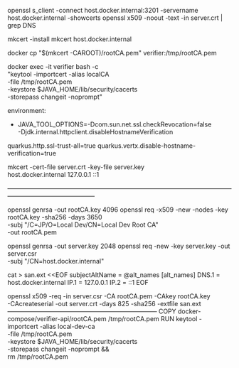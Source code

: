 openssl s_client -connect host.docker.internal:3201 -servername host.docker.internal -showcerts
openssl x509 -noout -text -in server.crt | grep DNS


mkcert -install
mkcert host.docker.internal

docker cp "$(mkcert -CAROOT)/rootCA.pem" verifier:/tmp/rootCA.pem

docker exec -it verifier bash -c \
  "keytool -importcert -alias localCA \
   -file /tmp/rootCA.pem \
   -keystore \$JAVA_HOME/lib/security/cacerts \
   -storepass changeit -noprompt"

environment:
  - JAVA_TOOL_OPTIONS=-Dcom.sun.net.ssl.checkRevocation=false \
      -Djdk.internal.httpclient.disableHostnameVerification

quarkus.http.ssl-trust-all=true
quarkus.vertx.disable-hostname-verification=true


mkcert -cert-file server.crt -key-file server.key \
  host.docker.internal 127.0.0.1 ::1

——————————————————————————————————————————————————

openssl genrsa -out rootCA.key 4096
openssl req -x509 -new -nodes -key rootCA.key -sha256 -days 3650 \
  -subj "/C=JP/O=Local Dev/CN=Local Dev Root CA" \
  -out rootCA.pem


openssl genrsa -out server.key 2048
openssl req -new -key server.key -out server.csr \
  -subj "/CN=host.docker.internal"


cat > san.ext <<EOF
subjectAltName = @alt_names
[alt_names]
DNS.1 = host.docker.internal
IP.1  = 127.0.0.1
IP.2  = ::1
EOF

openssl x509 -req -in server.csr -CA rootCA.pem -CAkey rootCA.key \
  -CAcreateserial -out server.crt -days 825 -sha256 -extfile san.ext
————————————————————————
COPY docker-compose/verifier-api/rootCA.pem /tmp/rootCA.pem
RUN keytool -importcert -alias local-dev-ca \
   -file /tmp/rootCA.pem \
   -keystore $JAVA_HOME/lib/security/cacerts \
   -storepass changeit -noprompt && \
   rm /tmp/rootCA.pem
